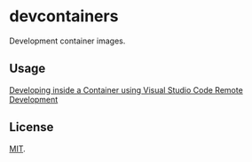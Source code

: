 # devcontainers

Development container images.

## Usage

[Developing inside a Container using Visual Studio Code Remote Development](https://code.visualstudio.com/docs/devcontainers/containers)

## License

[MIT](https://github.com/ogyogy/devcontainers/blob/main/LICENSE).
